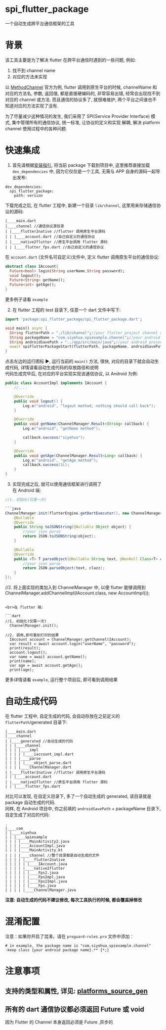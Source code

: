 # spi_flutter_package

一个自动生成跨平台通信框架的工具<br>

# 背景
该工具主要是为了解决 flutter 在跨平台通信时遇到的一些问题, 例如:
1. 找不到 channel name
2. 对应的方法未实现

以 [MethodChannel](https://flutter.dev/docs/development/platform-integration/platform-channels) 官方为例,
flutter 调用到原生平台的时候, channelName 和对应的方法名, 参数, 返回值, 都是直接硬编码的, 非常容易出错, 经常会出现找不到对应的
 channel 或方法. 而且通信的协议多了, 就很难维护, 两个平台之间谁也不知道对应的方法实现了没有.

为了尽量减少这种情况的发生, 我们采用了 SPI(Service Provider Interface) 模式, 集中管理所有的通信协议, 统一标准, 让协议的定义和实现
解耦, 解决 platform channel 使用过程中的各种问题.

# 快速集成

1. 首先请根据[安装指引](https://pub.dev/packages/spi_flutter_package/install), 将当前 package 下载到项目中,
这里推荐直接加载 `dev_dependencies` 中, 因为它仅仅是一个工具, 无需与 APP 自身的源码一起导出发布:

```
dev_dependencies:
  spi_flutter_package:
    path: version
```

下载完成之后, 在 flutter 工程中, 新建一个目录 `lib/channel`, 这里用来存储通信协议的源码:

```
|____main.dart
|____channel //通信协议源目录
| |____flutter2native //flutter 调用原生平台源码
| | |____account.dart //自己自定义的通信协议
| |____native2flutter //原生平台调用 flutter 源码
| | |____flutter_fps.dart //自己自定义的通信协议
```

在 `account.dart` (文件名可自定义)文件中, 定义 flutter 调用原生平台的通信协议:

```dart
abstract class IAccount{
  Future<bool> login(String userName,String password);
  void logout();
  Future<String> getName();
  Future<int> getAge();
}
```

更多例子请看 `example`

2. 在 flutter 工程的 test 目录下, 任意一个 dart 文件中写下:

```dart
import 'package:spi_flutter_package/spi_flutter_package.dart';

void main() async {
  String flutterPath = "./lib/channel";//your flutter project channel dir in 1 step.
  String packageName = "com.siyehua.spiexample.channel";//your android code package name
  String androidSavePath = "../app/src/main/java";//your android project project sourcecode path
  await spiFlutterPackageStart(flutterPath, packageName, androidSavePath, nullSafe: false);
}
```

点击左边的运行图标 ▶️, 运行当前的 `main()` 方法, 很快, 对应的目录下就会自动生成代码, 详情请看自动生成代码的存放路径和说明
<br>代码生成完毕后, 在对应的平台实现实现该通信协议, 以 Android 为例:

```java
public class AccountImpl implements IAccount {
    //....

    @Override
    public void logout() {
        Log.e("android", "logout method, nothing should call back");
    }

    @Override
    public void getName(ChannelManager.Result<String> callback) {
        Log.e("android", "getName method");

        callback.success("siyehua");
    }

    @Override
    public void getAge(ChannelManager.Result<Long> callback) {
        Log.e("android", "getAge method");
        callback.success(1L);
    }
}
```

3. 实现完成之后, 就可以使用通信框架进行调用了
<br>在 Android 端:

```java
//1. 初始化(仅需一次)

```java
ChannelManager.init(flutterEngine.getDartExecutor(), new ChannelManager.JsonParse() {
    @Nullable
    @Override
    public String toJSONString(@Nullable Object object) {
        //your json parse
        return JSON.toJSONString(object);
    }

    @Nullable
    @Override
    public <T> T parseObject(@Nullable String text, @NonNull Class<T> clazz) {
        //your json parse
        return JSON.parseObject(text, clazz);
    }
});
```

//2. 将上面实现的类加入到 ChannelManager 中, 以便 flutter 能够调用到
ChannelManager.addChannelImpl(IAccount.class, new AccountImpl());
```

<br>在 flutter 端:

```dart
//1. 初始化(仅需一次)
  ChannelManager.init();

//2. 调用,即可看到打印的结果
  IAccount account = ChannelManager.getChannel(IAccount);
  var result = await account.login("userName", "password");
  print(result);
  account.logout();
  var name = await account.getName();
  print(name);
  var age = await account.getAge();
  print(age);
```

更多详情请看 `example`, 运行整个项目后, 即可看到调用结果

# 自动生成代码

在 flutter 工程中, 自定生成的代码, 会自动存放在之前定义的 `flutterPath`/generated 目录下:

```
|____main.dart
|____channel
| |____generated //自动生成的代码
| | |____channel
| | | |____impl
| | | | |____iaccount_impl.dart
| | | |____parse
| | | | |____object_parse.dart
| | | |____ChannelManager.dart
| |____flutter2native //flutter 调用原生平台源码
| | |____account.dart
| |____native2flutter //原生平台调用 flutter 源码
| | |____flutter_fps.dart
```

对比可以发现, 在自定义目录下, 多了一个自动生成的 generated, 该目录就是 package 自动生成的代码.
<br>同样, 在 Android 项目中, 你之前填的 `androidSavePath` + packageName 目录下, 自定生成了对应的代码:

```
.
|____com
| |____siyehua
| | |____spiexample
| | | |____MainActivity2.java
| | | |____AccountImpl.java
| | | |____MainActivity.kt
| | | |____channel //整个目录都是自动生成的文件
| | | | |____flutter2native
| | | | | |____IAccount.java
| | | | |____native2flutter
| | | | | |____Fps2.java
| | | | | |____FpsImpl.java
| | | | | |____Fps2Impl.java
| | | | | |____Fps.java
| | | | |____ChannelManager.java

```

**注意: 自动生成的代码不建议修改, 每次工具执行的时候, 都会覆盖掉修改**

# 混淆配置
注意：如果你开启了混淆，请在 `proguard-rules.pro` 文件中添加：

```
# in example, the package name is "com.siyehua.spiexample.channel"
-keep class {your android package name}.** {*;}
```

# 注意事项
## 支持的类型和属性, 详见: [platforms_source_gen](https://pub.dev/packages/platforms_source_gen)
## 所有的 dart 通信协议都必须返回 Future 或 void
因为 Flutter 的 Channel 本身返回必须是 Future ,异步的